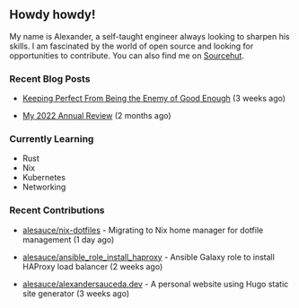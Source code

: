 ## Howdy howdy!

My name is Alexander, a self-taught engineer always looking to sharpen his skills. I am fascinated by the world of open source and looking for opportunities to contribute. You can also find me on [Sourcehut](https://sr.ht/~crow-magnon/).

### Recent Blog Posts

 - [Keeping Perfect From Being the Enemy of Good Enough](https://alexandersauceda.dev/posts/perfect-as-enemy/) (3 weeks ago)

 - [My 2022 Annual Review](https://alexandersauceda.dev/posts/annual-review/) (2 months ago)


### Currently Learning
- Rust
- Nix
- Kubernetes
- Networking

### Recent Contributions

- [alesauce/nix-dotfiles](https://github.com/alesauce/nix-dotfiles) - Migrating to Nix home manager for dotfile management (1 day ago)

- [alesauce/ansible_role_install_haproxy](https://github.com/alesauce/ansible_role_install_haproxy) - Ansible Galaxy role to install HAProxy load balancer (2 weeks ago)

- [alesauce/alexandersauceda.dev](https://github.com/alesauce/alexandersauceda.dev) - A personal website using Hugo static site generator (3 weeks ago)


